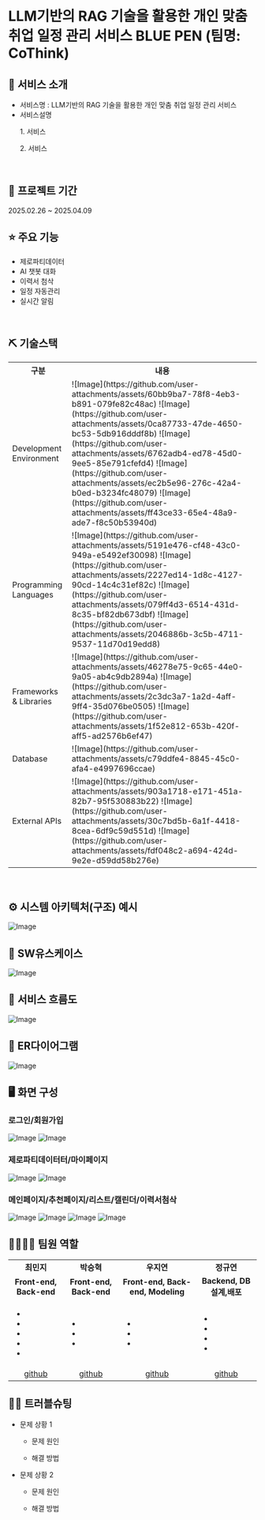 # LLM기반의 RAG 기술을 활용한 개인 맞춤 취업 일정 관리 서비스 BLUE PEN (팀명: CoThink)


## 👀 서비스 소개
* 서비스명 : LLM기반의 RAG 기술을 활용한 개인 맞춤 취업 일정 관리 서비스
* 서비스설명
   <p>1. 서비스</P>
   <p>2. 서비스</p>
<br>

## 📅 프로젝트 기간
2025.02.26 ~ 2025.04.09
<br>

## ⭐ 주요 기능
* 제로파티데이터
* AI 챗봇 대화
* 이력서 첨삭
* 일정 자동관리
* 실시간 알림
<br>

## ⛏ 기술스택
<table>
    <tr>
        <th>구분</th>
        <th>내용</th>
    </tr>
    <tr>
        <td>Development Environment</td>
        <td>
	![Image](https://github.com/user-attachments/assets/60bb9ba7-78f8-4eb3-b891-079fe82c48ac)
	![Image](https://github.com/user-attachments/assets/0ca87733-47de-4650-bc53-5db916dddf8b)
	![Image](https://github.com/user-attachments/assets/6762adb4-ed78-45d0-9ee5-85e791cfefd4)
	![Image](https://github.com/user-attachments/assets/ec2b5e96-276c-42a4-b0ed-b3234fc48079)
	![Image](https://github.com/user-attachments/assets/ff43ce33-65e4-48a9-ade7-f8c50b53940d)
        </td>
    </tr>
    <tr>
        <td>Programming Languages</td>
        <td>
	![Image](https://github.com/user-attachments/assets/5191e476-cf48-43c0-949a-e5492ef30098)
	![Image](https://github.com/user-attachments/assets/2227ed14-1d8c-4127-90cd-14c4c31ef82c)
	![Image](https://github.com/user-attachments/assets/079ff4d3-6514-431d-8c35-bf82db673dbf)
	![Image](https://github.com/user-attachments/assets/2046886b-3c5b-4711-9537-11d70d19edd8)
        </td>
    </tr>
    <tr>
        <td>Frameworks & Libraries</td>
        <td>
	![Image](https://github.com/user-attachments/assets/46278e75-9c65-44e0-9a05-ab4c9db2894a)
	![Image](https://github.com/user-attachments/assets/2c3dc3a7-1a2d-4aff-9ff4-35d076be0505)
	![Image](https://github.com/user-attachments/assets/1f52e812-653b-420f-aff5-ad2576b6ef47)
        </td>
    </tr>
    <tr>
        <td>Database</td>
        <td>
	![Image](https://github.com/user-attachments/assets/c79ddfe4-8845-45c0-afa4-e4997696ccae)
        </td>
    </tr>
    <tr>
        <td>External APIs</td>
        <td>
	![Image](https://github.com/user-attachments/assets/903a1718-e171-451a-82b7-95f530883b22)
	![Image](https://github.com/user-attachments/assets/30c7bd5b-6a1f-4418-8cea-6df9c59d551d)
	![Image](https://github.com/user-attachments/assets/fdf048c2-a694-424d-9e2e-d59dd58b276e)
        </td>
    </tr>
</table>


<br>

## ⚙ 시스템 아키텍처(구조) 예시 
![Image](https://github.com/user-attachments/assets/5f7a42bb-05a0-4d5a-a8d5-8499e1ef296e)<br>

## 📌 SW유스케이스
![Image](https://github.com/user-attachments/assets/f93f1cc7-b03e-41e8-8041-2b8e6ab1feb5)<br>

## 📌 서비스 흐름도
![Image](https://github.com/user-attachments/assets/92c3d82e-3073-44ae-8cb4-a4ff200badaa)<br>

## 📌 ER다이어그램
![Image](https://github.com/user-attachments/assets/135e468b-b089-4b90-85c3-7607dea65904)<br>

## 🖥 화면 구성

### 로그인/회원가입
![Image](https://github.com/user-attachments/assets/13cdd2e6-0982-4112-ac93-db7c51b66a49)
![Image](https://github.com/user-attachments/assets/c7dae79a-5cbd-43c8-be65-fd6935d37217)<br>

### 제로파티데이터터/마이페이지
![Image](https://github.com/user-attachments/assets/fb4c8c8f-a351-47aa-8f23-250a24a1c8d4)
![Image](https://github.com/user-attachments/assets/57526a2b-10c2-46bc-9dff-fdb615675a9b)<br>

### 메인페이지/추천페이지/리스트/캘린더/이력서첨삭
![Image](https://github.com/user-attachments/assets/ff743179-0ea9-41eb-8ea7-3739ee08f0ec)
![Image](https://github.com/user-attachments/assets/c5fcf9ab-7d9e-4e3d-a31b-732d07292ec2)
![Image](https://github.com/user-attachments/assets/b0237a94-6736-49dd-8ee0-0b02e7ecfd4c)
![Image](https://github.com/user-attachments/assets/0ed14d43-7661-444e-932f-5e919fbf7698)<br>


## 👨‍👩‍👦‍👦 팀원 역할
<table>
  <tr>
    <td align="center"><strong>최민지</strong></td>
    <td align="center"><strong>박승혁</strong></td>
    <td align="center"><strong>우지연</strong></td>
    <td align="center"><strong>정규연</strong></td>
  </tr>
  <tr>
    <td align="center"><b>Front-end, Back-end</b></td>
    <td align="center"><b>Front-end, Back-end</b></td>
    <td align="center"><b>Front-end, Back-end, Modeling</b></td>
    <td align="center"><b>Backend, DB 설계,배포</b></td>
  </tr>
  <tr>
    <td align="left">
	<ul>
	<li></li>
	<li></li>
	<li></li>
	<li></li>
	<li></li>
	</ul>
    </td>
    <td align="left">
	<ul>
	<li></li>
	<li></li>
	<li></li>
	</ul>
    </td>
    <td align="left">
	<ul>
	<li></li>
	<li></li>
	<li></li>
	</ul>
    </td>
    <td align="left">
	<ul>
	<li></li>
	<li></li>
	<li></li>
	<li></li>
	</ul>
    </td>
  </tr>
  <tr>
    <td align="center"><a href="https://github.com/mingd2" target='_blank'>github</a></td>
    <td align="center"><a href="https://github.com/parkseroy" target='_blank'>github</a></td>
    <td align="center"><a href="https://github.com/WJyeon" target='_blank'>github</a></td>
    <td align="center"><a href="https://github.com/gyuuuu00" target='_blank'>github</a></td>
  </tr>
</table>

## 🤾‍♂️ 트러블슈팅

* 문제 상황 1<br>

	* 문제 원인<br>


	* 해결 방법<br>


* 문제 상황 2 <br>


	* 문제 원인<br>

	* 해결 방법<br>


